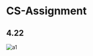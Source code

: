 # CS-Assignment
## 4.22
![a1](https://drive.google.com/file/d/1yn9T21kmikS3UVDOf2RXF3EI41zO7i0H/view?usp=sharing)

